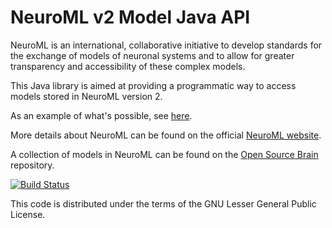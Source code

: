 NeuroML v2 Model Java API
=========================

NeuroML is an international, collaborative initiative to develop standards for the exchange of models of neuronal 
systems and to allow for greater transparency and accessibility of these complex models.

This Java library is  aimed at providing a programmatic way to access models stored in NeuroML version 2.

As an example of what's possible, see [here](https://github.com/NeuroML/org.lemsml.model/blob/master/src/test/java/org/neuroml/model/test/NeuroML2Test.java).

More details about NeuroML can be found on the official [NeuroML website](http://www.neuroml.org).

A collection of models in NeuroML can be found on the [Open Source Brain](http://www.opensourcebrain.org) repository.

[![Build Status](https://travis-ci.org/NeuroML/org.lemsml.model.png)](https://travis-ci.org/NeuroML/org.lemsml.model)

This code is distributed under the terms of the GNU Lesser General Public License.
